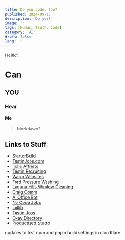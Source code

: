 ```yaml
---
title: Do you code, too?
published: 2024-09-23
description: 'Do you?'
image: ''
tags: [Human, Truth, Code]
category: 'AI'
draft: false 
lang: ''
---
```


Helllo?
# Can
## YOU
### Hear
#### Me
> Markdown?

## Links to Stuff:

- [StarterBuild](https://starterbuild.com/)
- [TustinJobs.com](https://TustinJobs.com)
- [Indie Affiliate](https://indieaffiliate.io/)
- [Tustin Recruiting](https://tustinrecruiting.com/)
- [Warm Websites](https://warmwebsites.com/)
- [Ford Pressure Washing](https://FordPressureWashing.com/)
- [Laguna Hills Window Cleaning](https://lagunahillswindowcleaning.com/)
- [Craig Comm](https://craigcomm.com/)
- [AI Office Bot](https://aiofficebot.com/)
- [No Code Jobs](https://nocodejobs.org/)
- [Lollib](https://lollib.com/)
- [Tustin Jobs](https://tustinjobs.com/)
- [Okay.Directory](https://okay.directory/)
- [Productized.Studio](https://productized.studio/)

updates to test npm and pnpm build settings in cloudflare
